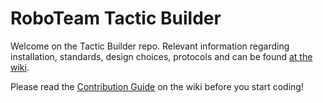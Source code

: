 # RoboTeam Tactic Builder
Welcome on the Tactic Builder repo. Relevant information regarding
installation, standards, design choices, protocols and can be found
[at the wiki](https://bitbucket.org/RoboSupportTeam/roboteam-tactic-builder/wiki/Home).

Please read the [Contribution Guide](https://bitbucket.org/RoboSupportTeam/roboteam-tactic-builder/wiki/Contribution/Guide.md) on the wiki before you start coding!